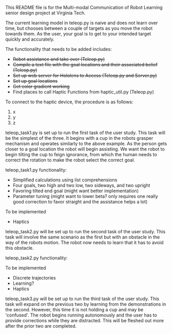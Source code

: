 This README file is for the Multi-modal Communication of Robot Learning senior design project at Virginia Tech.

The current learning model in teleop.py is naive and does not learn over time, but chooses between a couple of targets as you move the robot towards them. As the user, your goal is to get to your intended target quickly and accurately.

The functionality that needs to be added includes:
* ~~Robot assistance and take over (Teleop.py)~~
* ~~Compile a text file with the goal locations and their associated belief (Teleop.py)~~
* ~~Set up web server for Hololens to Access (Teleop.py and Server.py)~~
* ~~Set up goal locations~~
* ~~Get color gradient working~~
* Find places to call Haptic Functions from haptic_util.py (Teleop.py)

To connect to the haptic device, the procedure is as follows:
1. x
2. y
3. z

teleop_task1.py is set up to run the first task of the user study. This task will be the simplest of the three. It begins with a cup in the robots grasper mechanism and operates similarly to the above example. As the person gets closer to a goal location the robot will begin assisting. We want the robot to begin tilting the cup to feign ignorance, from which the human needs to correct the rotation to make the robot select the correct goal.

teleop_task1.py functionality:
* Simplified calculations using list comprehensions
* Four goals, two high and two low, two sideways, and two upright
* Favoring tilted end goal (might want better implementation)
* Parameter tuning (might want to lower beta? only requires one really good correction to favor straight and the assistance helps a lot)

To be implemented
* Haptics

teleop_task2.py will be set up to run the second task of the user study. This task will involve the same scenario as the first but with an obstacle in the way of the robots motion. The robot now needs to learn that it has to avoid this obstacle.

teleop_task2.py functionality:

To be implemented
* Discrete trajectories
* Learning?
* Haptics

teleop_task3.py will be set up to run the third task of the user study. This task will expand on the previous two by learning from the demonstrations in the second. However, this time it is not holding a cup and may be 'confused'. The robot begins running autonomously and the user has to provide corrections while they are distracted. This will be fleshed out more after the prior two are completed.
